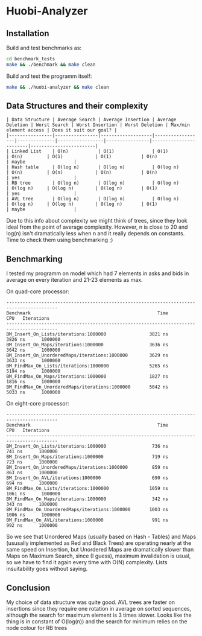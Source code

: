 # Huobi-Analyzer

## Installation

Build and test benchmarks as:

```bash
cd benchmark_tests
make && ./benchmark && make clean
```

Build and test the programm itself:

```bash
make && ./huobi-analyzer && make clean
```

## Data Structures and their complexity

```
| Data Structure | Average Search | Average Insertion | Average Deletion | Worst Search | Worst Insertion | Worst Deletion | Max/min element access | Does it suit our goal? |
|----------------|----------------|-------------------|------------------|--------------|-----------------|----------------|------------------------|------------------------|
| Linked List    | O(n)           | O(1)              | O(1)             | O(n)         | O(1)            | O(1)           | O(n)                   | maybe                  |
| Hash table     | O(log n)       | O(log n)          | O(log n)         | O(n)         | O(n)            | O(n)           | O(n)                   | yes                    |
| RB tree        | O(log n)       | O(log n)          | O(log n)         | O(log n)     | O(log n)        | O(log n)       | O(1)                   | yes                    |
| AVL tree       | O(log n)       | O(log n)          | O(log n)         | O(log n)     | O(log n)        | O(log n)       | O(1)                   | maybe                  |
```

Due to this info about complexity we might think of trees, since they look ideal from the point of average complexity. However, n is close to 20 and log(n) isn't dramatically less when n and it really depends on constants. Time to check them using benchmarking ;)

## Benchmarking

I tested my programm on model which had 7 elements in asks and bids in average on every iteration and 21-23 elements as max.

On quad-core processor:

```
-----------------------------------------------------------------------------------------
Benchmark                                               Time             CPU   Iterations
-----------------------------------------------------------------------------------------
BM_Insert_On_Lists/iterations:1000000                3821 ns         3826 ns      1000000
BM_Insert_On_Maps/iterations:1000000                 3636 ns         3642 ns      1000000
BM_Insert_On_UnorderedMaps/iterations:1000000        3629 ns         3633 ns      1000000
BM_FindMax_On_Lists/iterations:1000000               5265 ns         5194 ns      1000000
BM_FindMax_On_Maps/iterations:1000000                1827 ns         1816 ns      1000000
BM_FindMax_On_UnorderedMaps/iterations:1000000       5042 ns         5033 ns      1000000
```

On eight-core processor:

```
-----------------------------------------------------------------------------------------
Benchmark                                               Time             CPU   Iterations
-----------------------------------------------------------------------------------------
BM_Insert_On_Lists/iterations:1000000                 736 ns          741 ns      1000000
BM_Insert_On_Maps/iterations:1000000                  719 ns          723 ns      1000000
BM_Insert_On_UnorderedMaps/iterations:1000000         859 ns          863 ns      1000000
BM_Insert_On_AVL/iterations:1000000                   690 ns          694 ns      1000000
BM_FindMax_On_Lists/iterations:1000000               1059 ns         1061 ns      1000000
BM_FindMax_On_Maps/iterations:1000000                 342 ns          343 ns      1000000
BM_FindMax_On_UnorderedMaps/iterations:1000000       1003 ns         1006 ns      1000000
BM_FindMax_On_AVL/iterations:1000000                  991 ns          992 ns      1000000
```

So we see that Unordered Maps (usually based on Hash - Tables) and Maps (ususally implemented as Red and Black Trees) are operating nearly at the same speed on Insertion, but Unordered Maps are dramatically slower than Maps on Maximum Search, since (I guess), maximum invalidation is usual, so we have to find it again every time with O(N) complexity. Lists insuitability goes without saying.

## Conclusion

My choice of data structure was quite good. AVL trees are faster on insertions since they require one rotation in average on sorted sequences, although the search for maximum element is 3 times slower. Looks like the thing is in constant of O(log(n)) and the search for minimum relies on the node colour for RB trees
